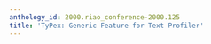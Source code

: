 ```yaml
---
anthology_id: 2000.riao_conference-2000.125
title: 'TyPex: Generic Feature for Text Profiler'
---
```

